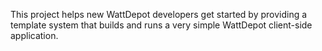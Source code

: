 This project helps new WattDepot developers get started by providing a template system that builds and runs a very simple WattDepot client-side application.